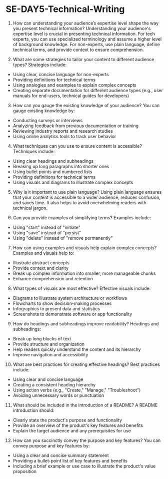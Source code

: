 # SE-DAY5-Technical-Writing
1. How can understanding your audience’s expertise level shape the way you present technical information?
Understanding your audience's expertise level is crucial in presenting technical information. For tech experts, you can use specialized terminology and assume a higher level of background knowledge. For non-experts, use plain language, define technical terms, and provide context to ensure comprehension.

2. What are some strategies to tailor your content to different audience types?
Strategies include:
- Using clear, concise language for non-experts
- Providing definitions for technical terms
- Using analogies and examples to explain complex concepts
- Creating separate documentation for different audience types (e.g., user manuals for end-users, technical guides for developers)

3. How can you gauge the existing knowledge of your audience?
You can gauge existing knowledge by:
- Conducting surveys or interviews
- Analyzing feedback from previous documentation or training
- Reviewing industry reports and research studies
- Using online analytics tools to track user behavior

4. What techniques can you use to ensure content is accessible?
Techniques include:
- Using clear headings and subheadings
- Breaking up long paragraphs into shorter ones
- Using bullet points and numbered lists
- Providing definitions for technical terms
- Using visuals and diagrams to illustrate complex concepts

5. Why is it important to use plain language?
Using plain language ensures that your content is accessible to a wider audience, reduces confusion, and saves time. It also helps to avoid overwhelming readers with technical jargon.

6. Can you provide examples of simplifying terms?
Examples include:
- Using "start" instead of "initiate"
- Using "save" instead of "persist"
- Using "delete" instead of "remove permanently"

7. How can using examples and visuals help explain complex concepts?
Examples and visuals help to:
- Illustrate abstract concepts
- Provide context and clarity
- Break up complex information into smaller, more manageable chunks
- Enhance comprehension and retention

8. What types of visuals are most effective?
Effective visuals include:
- Diagrams to illustrate system architecture or workflows
- Flowcharts to show decision-making processes
- Infographics to present data and statistics
- Screenshots to demonstrate software or app functionality

9. How do headings and subheadings improve readability?
Headings and subheadings:
- Break up long blocks of text
- Provide structure and organization
- Help readers quickly understand the content and its hierarchy
- Improve navigation and accessibility

10. What are best practices for creating effective headings?
Best practices include:
- Using clear and concise language
- Creating a consistent heading hierarchy
- Using action verbs (e.g., "Create," "Manage," "Troubleshoot")
- Avoiding unnecessary words or punctuation

11. What should be included in the introduction of a README?
A README introduction should:
- Clearly state the product's purpose and functionality
- Provide an overview of the product's key features and benefits
- Explain the target audience and any prerequisites for use

12. How can you succinctly convey the purpose and key features?
You can convey purpose and key features by:
- Using a clear and concise summary statement
- Providing a bullet-point list of key features and benefits
- Including a brief example or use case to illustrate the product's value proposition
